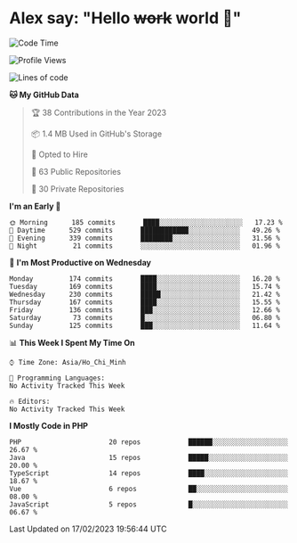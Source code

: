 # Alex say: "Hello ~~work~~ world 🐾"

<!--START_SECTION:waka-->
![Code Time](http://img.shields.io/badge/Code%20Time-839%20hrs%205%20mins-blue)

![Profile Views](http://img.shields.io/badge/Profile%20Views-0-blue)

![Lines of code](https://img.shields.io/badge/From%20Hello%20World%20I%27ve%20Written-6%20Million%20lines%20of%20code-blue)

**🐱 My GitHub Data** 

> 🏆 38 Contributions in the Year 2023
 > 
> 📦 1.4 MB Used in GitHub's Storage 
 > 
> 💼 Opted to Hire
 > 
> 📜 63 Public Repositories 
 > 
> 🔑 30 Private Repositories  
 > 
**I'm an Early 🐤** 

```text
🌞 Morning      185 commits       ████░░░░░░░░░░░░░░░░░░░░░   17.23 % 
🌆 Daytime      529 commits       ████████████░░░░░░░░░░░░░   49.26 % 
🌃 Evening      339 commits       ████████░░░░░░░░░░░░░░░░░   31.56 % 
🌙 Night         21 commits       ░░░░░░░░░░░░░░░░░░░░░░░░░   01.96 % 

```
📅 **I'm Most Productive on Wednesday** 

```text
Monday         174 commits       ████░░░░░░░░░░░░░░░░░░░░░   16.20 % 
Tuesday        169 commits       ████░░░░░░░░░░░░░░░░░░░░░   15.74 % 
Wednesday      230 commits       █████░░░░░░░░░░░░░░░░░░░░   21.42 % 
Thursday       167 commits       ████░░░░░░░░░░░░░░░░░░░░░   15.55 % 
Friday         136 commits       ███░░░░░░░░░░░░░░░░░░░░░░   12.66 % 
Saturday        73 commits       █░░░░░░░░░░░░░░░░░░░░░░░░   06.80 % 
Sunday         125 commits       ███░░░░░░░░░░░░░░░░░░░░░░   11.64 % 

```


📊 **This Week I Spent My Time On** 

```text
⌚︎ Time Zone: Asia/Ho_Chi_Minh

💬 Programming Languages: 
No Activity Tracked This Week

🔥 Editors: 
No Activity Tracked This Week

```

**I Mostly Code in PHP** 

```text
PHP                      20 repos            ██████░░░░░░░░░░░░░░░░░░░   26.67 % 
Java                     15 repos            █████░░░░░░░░░░░░░░░░░░░░   20.00 % 
TypeScript               14 repos            ████░░░░░░░░░░░░░░░░░░░░░   18.67 % 
Vue                      6 repos             ██░░░░░░░░░░░░░░░░░░░░░░░   08.00 % 
JavaScript               5 repos             █░░░░░░░░░░░░░░░░░░░░░░░░   06.67 % 

```



 Last Updated on 17/02/2023 19:56:44 UTC
<!--END_SECTION:waka-->
